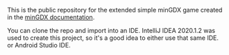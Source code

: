 This is the public repository for the extended simple minGDX game created in the [minGDX documentation](https://isoteriktechnologies.gitbook.io/mingdx/getting-started/extending-the-simple-game).

You can clone the repo and import into an IDE. IntelliJ IDEA 2020.1.2 was used to create this project, so it's a good idea to either use that same IDE.
or Android Studio IDE.